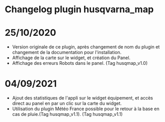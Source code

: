 # Changelog plugin husqvarna_map

# 25/10/2020
- Version originale de ce plugin, après changement de nom du plugin et changement de la documentation pour l'installation.
- Affichage de la carte sur le widget, et création du Panel.
- Affichage des erreurs Robots dans le panel.
(Tag husqmap_v1.0)

# 04/09/2021
- Ajout des statistiques de l'appli sur le widget équipement, et accès direct au panel en par un clic sur la carte du widget.
- Utilisation du plugin Météo France possible pour le retour à la base en cas de pluie.(Tag husqmap_v1.1).
(Tag husqmap_v1.1)

